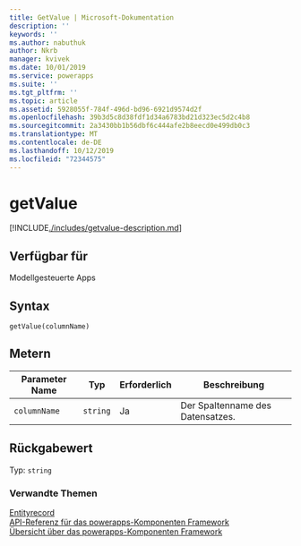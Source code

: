 ```yaml
---
title: GetValue | Microsoft-Dokumentation
description: ''
keywords: ''
ms.author: nabuthuk
author: Nkrb
manager: kvivek
ms.date: 10/01/2019
ms.service: powerapps
ms.suite: ''
ms.tgt_pltfrm: ''
ms.topic: article
ms.assetid: 5928055f-784f-496d-bd96-6921d9574d2f
ms.openlocfilehash: 39b3d5c8d38fdf1d34a6783bd21d323ec5d2c4b8
ms.sourcegitcommit: 2a3430bb1b56dbf6c444afe2b8eecd0e499db0c3
ms.translationtype: MT
ms.contentlocale: de-DE
ms.lasthandoff: 10/12/2019
ms.locfileid: "72344575"
---
```

# <a name="getvalue"></a>getValue

[!INCLUDE[./includes/getvalue-description.md](./includes/getvalue-description.md)]

## <a name="available-for"></a>Verfügbar für 

Modellgesteuerte Apps

## <a name="syntax"></a>Syntax

`getValue(columnName)`

## <a name="parameters"></a>Metern

| Parameter Name|Typ|Erforderlich|Beschreibung|
| ------------- |----|--------|-----------|
|`columnName`|`string`|Ja|Der Spaltenname des Datensatzes.|


## <a name="return-value"></a>Rückgabewert

Typ: `string`

### <a name="related-topics"></a>Verwandte Themen

[Entityrecord](../entityrecord.md)<br/>
[API-Referenz für das powerapps-Komponenten Framework](../../reference/index.md)<br/>
[Übersicht über das powerapps-Komponenten Framework](../../overview.md)
